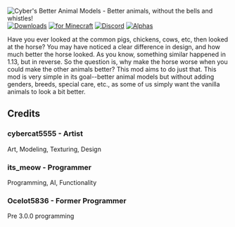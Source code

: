 
![Cyber's Better Animal Models - Better animals, without the bells and whistles!](https://i.imgur.com/4PEfPcO.png)
[![Downloads](https://cf.way2muchnoise.eu/short_287443_downloads.svg?badge_style=for_the_badge)](https://curseforge.com/minecraft/mc-mods/better-animal-models) [![for Minecraft](https://cf.way2muchnoise.eu/versions/287443_all.svg?badge_style=for_the_badge)](https://curseforge.com/minecraft/mc-mods/better-animal-models/files/all) [![Discord](https://img.shields.io/discord/494803762087591947?label=Discord&logo=Discord&style=for-the-badge)](https://discord.gg/qjhznSF) [![Alphas](https://img.shields.io/github/workflow/status/itsmeow/BetterAnimalModels/Build%20Commit?label=ALHPA&style=for-the-badge)](https://github.com/itsmeow/BetterAnimalModels/actions)

Have you ever looked at the common pigs, chickens, cows, etc, then looked at the horse? You may have noticed a clear difference in design, and how much better the horse looked. As you know, something similar happened in 1.13, but in reverse. So the question is, why make the horse worse when you could make the other animals better? This mod aims to do just that. This mod is very simple in its goal--better animal models but without adding genders, breeds, special care, etc., as some of us simply want the vanilla animals to look a bit better.

## Credits

### cybercat5555 - Artist

Art, Modeling, Texturing, Design

### its_meow - Programmer

Programming, AI, Functionality

### Ocelot5836 - Former Programmer

Pre 3.0.0 programming
